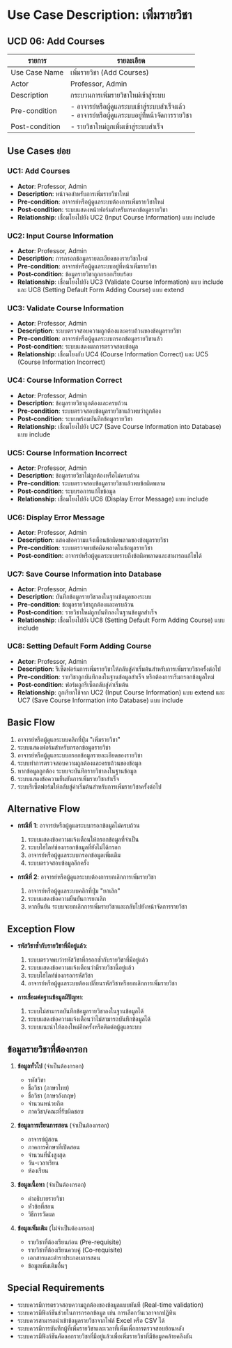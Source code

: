 # Use Case Description: เพิ่มรายวิชา

## UCD 06: Add Courses

| รายการ | รายละเอียด |
|--------|------------|
| Use Case Name | เพิ่มรายวิชา (Add Courses) |
| Actor | Professor, Admin |
| Description | กระบวนการเพิ่มรายวิชาใหม่เข้าสู่ระบบ |
| Pre-condition | - อาจารย์หรือผู้ดูแลระบบเข้าสู่ระบบสำเร็จแล้ว<br>- อาจารย์หรือผู้ดูแลระบบอยู่ที่หน้าจัดการรายวิชา |
| Post-condition | - รายวิชาใหม่ถูกเพิ่มเข้าสู่ระบบสำเร็จ |

## Use Cases ย่อย

### UC1: Add Courses
- **Actor**: Professor, Admin
- **Description**: หน้าจอสำหรับการเพิ่มรายวิชาใหม่
- **Pre-condition**: อาจารย์หรือผู้ดูแลระบบต้องการเพิ่มรายวิชาใหม่
- **Post-condition**: ระบบแสดงหน้าฟอร์มสำหรับกรอกข้อมูลรายวิชา
- **Relationship**: เชื่อมโยงไปยัง UC2 (Input Course Information) แบบ include

### UC2: Input Course Information
- **Actor**: Professor, Admin
- **Description**: การกรอกข้อมูลรายละเอียดของรายวิชาใหม่
- **Pre-condition**: อาจารย์หรือผู้ดูแลระบบอยู่ที่หน้าเพิ่มรายวิชา
- **Post-condition**: ข้อมูลรายวิชาถูกกรอกเรียบร้อย
- **Relationship**: เชื่อมโยงไปยัง UC3 (Validate Course Information) แบบ include และ UC8 (Setting Default Form Adding Course) แบบ extend

### UC3: Validate Course Information
- **Actor**: Professor, Admin
- **Description**: ระบบตรวจสอบความถูกต้องและครบถ้วนของข้อมูลรายวิชา
- **Pre-condition**: อาจารย์หรือผู้ดูแลระบบกรอกข้อมูลรายวิชาแล้ว
- **Post-condition**: ระบบแสดงผลการตรวจสอบข้อมูล
- **Relationship**: เชื่อมโยงกับ UC4 (Course Information Correct) และ UC5 (Course Information Incorrect)

### UC4: Course Information Correct
- **Actor**: Professor, Admin
- **Description**: ข้อมูลรายวิชาถูกต้องและครบถ้วน
- **Pre-condition**: ระบบตรวจสอบข้อมูลรายวิชาแล้วพบว่าถูกต้อง
- **Post-condition**: ระบบพร้อมบันทึกข้อมูลรายวิชา
- **Relationship**: เชื่อมโยงไปยัง UC7 (Save Course Information into Database) แบบ include

### UC5: Course Information Incorrect
- **Actor**: Professor, Admin
- **Description**: ข้อมูลรายวิชาไม่ถูกต้องหรือไม่ครบถ้วน
- **Pre-condition**: ระบบตรวจสอบข้อมูลรายวิชาแล้วพบข้อผิดพลาด
- **Post-condition**: ระบบรอการแก้ไขข้อมูล
- **Relationship**: เชื่อมโยงไปยัง UC6 (Display Error Message) แบบ include

### UC6: Display Error Message
- **Actor**: Professor, Admin
- **Description**: แสดงข้อความแจ้งเตือนข้อผิดพลาดของข้อมูลรายวิชา
- **Pre-condition**: ระบบตรวจพบข้อผิดพลาดในข้อมูลรายวิชา
- **Post-condition**: อาจารย์หรือผู้ดูแลระบบทราบถึงข้อผิดพลาดและสามารถแก้ไขได้

### UC7: Save Course Information into Database
- **Actor**: Professor, Admin
- **Description**: บันทึกข้อมูลรายวิชาลงในฐานข้อมูลของระบบ
- **Pre-condition**: ข้อมูลรายวิชาถูกต้องและครบถ้วน
- **Post-condition**: รายวิชาใหม่ถูกบันทึกลงในฐานข้อมูลสำเร็จ
- **Relationship**: เชื่อมโยงไปยัง UC8 (Setting Default Form Adding Course) แบบ include

### UC8: Setting Default Form Adding Course
- **Actor**: Professor, Admin
- **Description**: รีเซ็ตฟอร์มการเพิ่มรายวิชาให้กลับสู่ค่าเริ่มต้นสำหรับการเพิ่มรายวิชาครั้งต่อไป
- **Pre-condition**: รายวิชาถูกบันทึกลงในฐานข้อมูลสำเร็จ หรือต้องการเริ่มกรอกข้อมูลใหม่
- **Post-condition**: ฟอร์มถูกรีเซ็ตกลับสู่ค่าเริ่มต้น
- **Relationship**: ถูกเรียกใช้จาก UC2 (Input Course Information) แบบ extend และ UC7 (Save Course Information into Database) แบบ include

## Basic Flow
1. อาจารย์หรือผู้ดูแลระบบคลิกที่ปุ่ม "เพิ่มรายวิชา"
2. ระบบแสดงฟอร์มสำหรับกรอกข้อมูลรายวิชา
3. อาจารย์หรือผู้ดูแลระบบกรอกข้อมูลรายละเอียดของรายวิชา
4. ระบบทำการตรวจสอบความถูกต้องและครบถ้วนของข้อมูล
5. หากข้อมูลถูกต้อง ระบบจะบันทึกรายวิชาลงในฐานข้อมูล
6. ระบบแสดงข้อความยืนยันการเพิ่มรายวิชาสำเร็จ
7. ระบบรีเซ็ตฟอร์มให้กลับสู่ค่าเริ่มต้นสำหรับการเพิ่มรายวิชาครั้งต่อไป

## Alternative Flow
- **กรณีที่ 1**: อาจารย์หรือผู้ดูแลระบบกรอกข้อมูลไม่ครบถ้วน
  1. ระบบแสดงข้อความแจ้งเตือนให้กรอกข้อมูลที่จำเป็น
  2. ระบบไฮไลท์ช่องกรอกข้อมูลที่ยังไม่ได้กรอก
  3. อาจารย์หรือผู้ดูแลระบบกรอกข้อมูลเพิ่มเติม
  4. ระบบตรวจสอบข้อมูลอีกครั้ง
  
- **กรณีที่ 2**: อาจารย์หรือผู้ดูแลระบบต้องการยกเลิกการเพิ่มรายวิชา
  1. อาจารย์หรือผู้ดูแลระบบคลิกที่ปุ่ม "ยกเลิก"
  2. ระบบแสดงข้อความยืนยันการยกเลิก
  3. หากยืนยัน ระบบจะยกเลิกการเพิ่มรายวิชาและกลับไปยังหน้าจัดการรายวิชา

## Exception Flow
- **รหัสวิชาซ้ำกับรายวิชาที่มีอยู่แล้ว**:
  1. ระบบตรวจพบว่ารหัสวิชาที่กรอกซ้ำกับรายวิชาที่มีอยู่แล้ว
  2. ระบบแสดงข้อความแจ้งเตือนว่ามีรายวิชานี้อยู่แล้ว
  3. ระบบไฮไลท์ช่องกรอกรหัสวิชา
  4. อาจารย์หรือผู้ดูแลระบบต้องเปลี่ยนรหัสวิชาหรือยกเลิกการเพิ่มรายวิชา
  
- **การเชื่อมต่อฐานข้อมูลมีปัญหา**:
  1. ระบบไม่สามารถบันทึกข้อมูลรายวิชาลงในฐานข้อมูลได้
  2. ระบบแสดงข้อความแจ้งเตือนว่าไม่สามารถบันทึกข้อมูลได้
  3. ระบบแนะนำให้ลองใหม่อีกครั้งหรือติดต่อผู้ดูแลระบบ

## ข้อมูลรายวิชาที่ต้องกรอก
1. **ข้อมูลทั่วไป** (จำเป็นต้องกรอก)
   - รหัสวิชา
   - ชื่อวิชา (ภาษาไทย)
   - ชื่อวิชา (ภาษาอังกฤษ)
   - จำนวนหน่วยกิต
   - ภาควิชา/คณะที่รับผิดชอบ
   
2. **ข้อมูลการเรียนการสอน** (จำเป็นต้องกรอก)
   - อาจารย์ผู้สอน
   - ภาคการศึกษาที่เปิดสอน
   - จำนวนที่นั่งสูงสุด
   - วัน-เวลาเรียน
   - ห้องเรียน
   
3. **ข้อมูลเนื้อหา** (จำเป็นต้องกรอก)
   - คำอธิบายรายวิชา
   - หัวข้อที่สอน
   - วิธีการวัดผล
   
4. **ข้อมูลเพิ่มเติม** (ไม่จำเป็นต้องกรอก)
   - รายวิชาที่ต้องเรียนก่อน (Pre-requisite)
   - รายวิชาที่ต้องเรียนควบคู่ (Co-requisite)
   - เอกสารและตำราประกอบการสอน
   - ข้อมูลเพิ่มเติมอื่นๆ

## Special Requirements
- ระบบควรมีการตรวจสอบความถูกต้องของข้อมูลแบบทันที (Real-time validation)
- ระบบควรมีฟังก์ชันช่วยในการกรอกข้อมูล เช่น การเลือกวันเวลาจากปฏิทิน
- ระบบควรสามารถนำเข้าข้อมูลรายวิชาจากไฟล์ Excel หรือ CSV ได้
- ระบบควรมีการบันทึกผู้ที่เพิ่มรายวิชาและเวลาที่เพิ่มเพื่อการตรวจสอบย้อนหลัง
- ระบบควรมีฟังก์ชันคัดลอกรายวิชาที่มีอยู่แล้วเพื่อเพิ่มรายวิชาที่มีข้อมูลคล้ายคลึงกัน